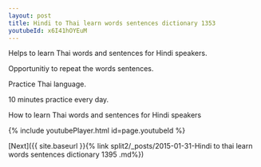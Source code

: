 ```yaml
---
layout: post
title: Hindi to Thai learn words sentences dictionary 1353 
youtubeId: x6I41hOYEuM
---
```

 
 
Helps to learn Thai words and sentences for Hindi speakers.

Opportunitiy to repeat the words sentences. 

Practice Thai language. 
 
10 minutes practice every day. 
 
How to learn Thai words and sentences for Hindi speakers 
 
{% include youtubePlayer.html id=page.youtubeId %}
 
 
[Next]({{ site.baseurl }}{% link  split2/_posts/2015-01-31-Hindi to thai learn words sentences dictionary 1395 .md%})
 
